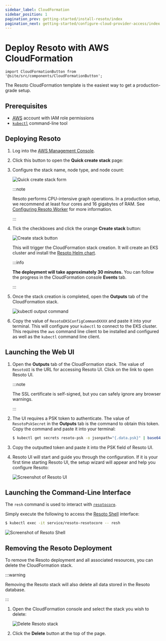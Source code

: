 ```yaml
---
sidebar_label: CloudFormation
sidebar_position: 1
pagination_prev: getting-started/install-resoto/index
pagination_next: getting-started/configure-cloud-provider-access/index
---
```


# Deploy Resoto with AWS CloudFormation

```mdx-code-block
import CloudFormationButton from '@site/src/components/CloudFormationButton';
```

The Resoto CloudFormation template is the easiest way to get a production-grade setup.

## Prerequisites

- [<abbr title="Amazon Web Services">AWS</abbr>](https://aws.amazon.com) account with IAM role permissions
- [`kubectl`](https://kubernetes.io/docs/reference/kubectl) command-line tool

## Deploying Resoto

1. Log into the [AWS Management Console](https://console.aws.amazon.com).

2. Click this button to open the **Quick create stack** page:

   <CloudFormationButton />

3. Configure the stack name, node type, and node count:

   ![Quick create stack form](./img/quick-create-form.png)

   :::note

   Resoto performs CPU-intensive graph operations. In a production setup, we recommend at least four cores and 16 gigabytes of RAM. See [Configuring Resoto Worker](../../../../reference/configuration/worker.md#multi-core-machines) for more information.

   :::

4. Tick the checkboxes and click the orange **Create stack** button:

   ![Create stack button](./img/create-stack-button.png)

   This will trigger the CloudFormation stack creation. It will create an EKS cluster and install the [Resoto Helm chart](https://github.com/someengineering/helm-charts).

   :::info

   **The deployment will take approximately 30 minutes.** You can follow the progress in the CloudFormation console **Events** tab.

   :::

5. Once the stack creation is completed, open the **Outputs** tab of the CloudFormation stack.

   ![kubectl output command](./img/eks-cfn-output.png)

6. Copy the value of `ResotoEKSConfigCommandXXXX` and paste it into your terminal. This will configure your `kubectl` to connect to the EKS cluster. This requires the `aws` command line client to be installed and configured as well as the `kubectl` command line client.

## Launching the Web UI

1. Open the **Outputs** tab of the CloudFormation stack. The value of `ResotoUI` is the URL for accessing Resoto UI. Click on the link to open Resoto UI.

   :::note

   The SSL certificate is self-signed, but you can safely ignore any browser warnings.

   :::

2. The UI requires a PSK token to authenticate. The value of `ResotoPskSecret` in the **Outputs** tab is the command to obtain this token. Copy the command and paste it into your terminal:

   ```bash
   $ kubectl get secrets resoto-psk -o jsonpath="{.data.psk}" | base64 -d
   ```

3. Copy the outputted token and paste it into the PSK field of Resoto UI.

4. Resoto UI will start and guide you through the configuration. If it is your first time starting Resoto UI, the setup wizard will appear and help you configure Resoto:

   ![Screenshot of Resoto UI](../../img/resoto-ui.png)

## Launching the Command-Line Interface

The `resh` command is used to interact with [`resotocore`](../../../../concepts/components/core.md).

Simply execute the following to access the [Resoto Shell](../../../../concepts/components/shell.md) interface:

```bash
$ kubectl exec -it service/resoto-resotocore -- resh
```

![Screenshot of Resoto Shell](../../img/resoto-shell.png)

## Removing the Resoto Deployment

To remove the Resoto deployment and all associated resources, you can delete the CloudFormation stack.

:::warning

Removing the Resoto stack will also delete all data stored in the Resoto database.

:::

1. Open the CloudFormation console and select the stack you wish to delete:

   ![Delete Resoto stack](./img/delete-resoto-stack.png)

2. Click the **Delete** button at the top of the page.

